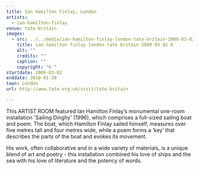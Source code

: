 ```yaml
---
title: Ian Hamilton Finlay, London
artists:
  - ian-hamilton-finlay
venue: tate-britain
images:
  - src: ../../media/ian-hamilton-finlay-london-tate-britain-2009-03-02-0.webp
    title: ian hamilton finlay london tate britain 2009 03 02 0
    alt: ""
    credits: ""
    caption: ""
    copyright: "© "
startdate: 2009-03-02
enddate: 2010-01-30
town: London
url: http://www.tate.org.uk/visit/tate-britain

---
```


This ARTIST ROOM featured Ian Hamilton Finlay’s monumental one-room installation 'Sailing Dinghy' (1996), which comprises a full-sized sailing boat and poem. The boat, which Hamilton Finlay sailed himself, measures over five metres tall and four metres wide, while a poem forms a ‘key’ that describes the parts of the boat and evokes its movement.

His work, often collaborative and in a wide variety of materials, is a unique blend of art and poetry - this installation combined his love of ships and the sea with his love of literature and the potency of words.